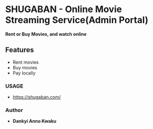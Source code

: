 # SHUGABAN - Online Movie Streaming Service(Admin Portal) 
**Rent or Buy Movies, and watch online**

## Features
* Rent movies
* Buy movies
* Pay locally


### USAGE
- <a href="https://shugaban.com/" target="_blank">https://shugaban.com/</a>


### Author
* **Dankyi Anno Kwaku** 


